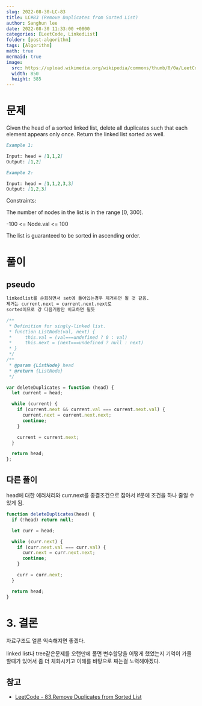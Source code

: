 ```yaml
---
slug: 2022-08-30-LC-83
title: LC#83 (Remove Duplicates from Sorted List)
author: Sanghun lee
date: 2022-08-30 11:33:00 +0800
categories: [LeetCode, LinkedList]
folder: [post-algorithm]
tags: [Algorithm]
math: true
mermaid: true
image:
  src: https://upload.wikimedia.org/wikipedia/commons/thumb/0/0a/LeetCode_Logo_black_with_text.svg/640px-LeetCode_Logo_black_with_text.svg.png
  width: 850
  height: 585
---
```


# 문제

Given the head of a sorted linked list, delete all duplicates such that each element appears only once. Return the linked list sorted as well.

```md
Example 1:

Input: head = [1,1,2]
Output: [1,2]
```

```md
Example 2:

Input: head = [1,1,2,3,3]
Output: [1,2,3]
```

Constraints:

The number of nodes in the list is in the range [0, 300].

-100 <= Node.val <= 100

The list is guaranteed to be sorted in ascending order.

# 풀이

## pseudo

```md
linkedlist를 순회하면서 set에 들어있는경우 제거하면 될 것 같음.
제거는 current.next = current.next.next로
sorted이므로 걍 다음거랑만 비교하면 될듯
```

```javascript
/**
 * Definition for singly-linked list.
 * function ListNode(val, next) {
 *     this.val = (val===undefined ? 0 : val)
 *     this.next = (next===undefined ? null : next)
 * }
 */
/**
 * @param {ListNode} head
 * @return {ListNode}
 */

var deleteDuplicates = function (head) {
  let current = head;

  while (current) {
    if (current.next && current.val === current.next.val) {
      current.next = current.next.next;
      continue;
    }

    current = current.next;
  }

  return head;
};
```

## 다른 풀이

head에 대한 에러처리와 curr.next를 종결조건으로 잡아서 if문에 조건을 하나 줄일 수 있게 됨.

```javascript
function deleteDuplicates(head) {
  if (!head) return null;

  let curr = head;

  while (curr.next) {
    if (curr.next.val === curr.val) {
      curr.next = curr.next.next;
      continue;
    }

    curr = curr.next;
  }

  return head;
}
```

# 3. 결론

자료구조도 얼른 익숙해지면 좋겠다.

linked list나 tree같은문제를 오랜만에 풀면 변수할당을 어떻게 했었는지 기억이 가물할때가 있어서
좀 더 체화시키고 이해를 바탕으로 짜는걸 노력해야겠다.

## 참고

- [LeetCode - 83.Remove Duplicates from Sorted List](https://leetcode.com/submissions/detail/786856969/)
